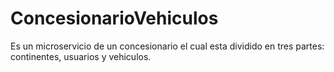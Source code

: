 # ConcesionarioVehiculos
Es un microservicio de un concesionario el cual esta dividido en tres partes: continentes, usuarios y vehiculos.
